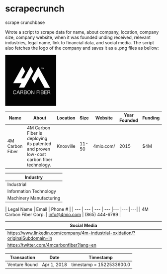 # scrapecrunch
scrape crunchbase

Wrote a script to scrape data for name, about company, location, company size, company website, when it was founded 
unding received, relevant industries, legal name, link to financial data, and social media. The script also fetches
the logo of the company and saves it as a .png files as bellow:

![Algorithm schema](./4m-carbon-fiberPIC.png)

| Name | About | Location  | Size | Website | Year Founded | Funding |
| --- | --- | --- | --- |--- |--- |---|
| 4M Carbon Fiber | 4M Carbon Fiber is deploying its patented and proven low-cost carbon fiber technology. | Knoxville | 11-50 | 4mio.com/ | 2015 |  $4M |

| Industry | 
| --- | 
| Industrial |
| Information Technology |
| Machinery Manufacturing |

| Legal Name | Email | Phone #  | 
| --- | --- | --- | --- |--- |--- |---|
| 4M Carbon Fiber Corp. | info@4mio.com | (865) 444-6789 |

| Social Media |
| --- | 
| https://www.linkedin.com/company/4m-industrial-oxidation/?originalSubdomain=in| 
| https://twitter.com/4mcarbonfiber?lang=en | 

| Transaction | Date | Timestamp |
| --- | --- | --- |
| Venture Round| Apr 1, 2018 | timestamp = 1522533600.0 | 

